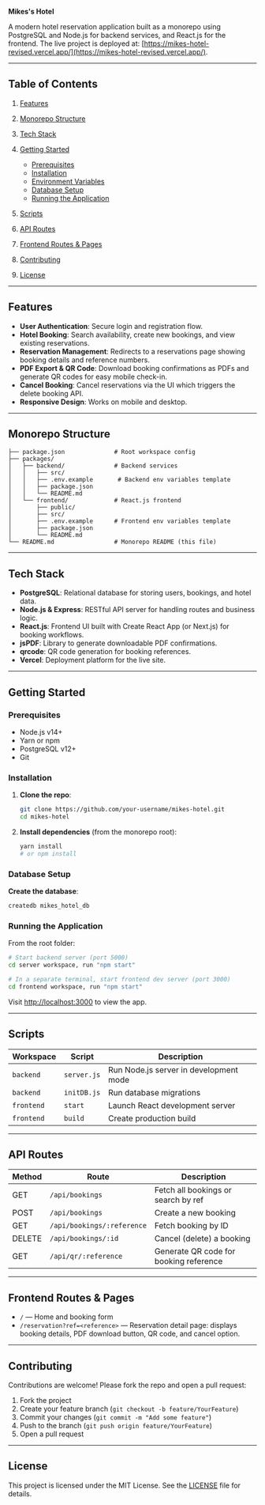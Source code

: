 **Mikes's Hotel**

A modern hotel reservation application built as a monorepo using PostgreSQL and Node.js for backend services, and React.js for the frontend. The live project is deployed at: [https://mikes-hotel-revised.vercel.app/](https://mikes-hotel-revised.vercel.app/).

---

## Table of Contents

1. [Features](#features)
2. [Monorepo Structure](#monorepo-structure)
3. [Tech Stack](#tech-stack)
4. [Getting Started](#getting-started)

   * [Prerequisites](#prerequisites)
   * [Installation](#installation)
   * [Environment Variables](#environment-variables)
   * [Database Setup](#database-setup)
   * [Running the Application](#running-the-application)
5. [Scripts](#scripts)
6. [API Routes](#api-routes)
7. [Frontend Routes & Pages](#frontend-routes--pages)
8. [Contributing](#contributing)
9. [License](#license)

---

## Features

* **User Authentication**: Secure login and registration flow.
* **Hotel Booking**: Search availability, create new bookings, and view existing reservations.
* **Reservation Management**: Redirects to a reservations page showing booking details and reference numbers.
* **PDF Export & QR Code**: Download booking confirmations as PDFs and generate QR codes for easy mobile check-in.
* **Cancel Booking**: Cancel reservations via the UI which triggers the delete booking API.
* **Responsive Design**: Works on mobile and desktop.

---

## Monorepo Structure

```
├── package.json              # Root workspace config
├── packages/
│   ├── backend/              # Backend services
│   │   ├── src/
│   │   ├── .env.example       # Backend env variables template
│   │   ├── package.json      
│   │   └── README.md
│   └── frontend/             # React.js frontend
│       ├── public/
│       ├── src/
│       ├── .env.example      # Frontend env variables template
│       ├── package.json
│       └── README.md
└── README.md                 # Monorepo README (this file)
```

---

## Tech Stack

* **PostgreSQL**: Relational database for storing users, bookings, and hotel data.
* **Node.js & Express**: RESTful API server for handling routes and business logic.
* **React.js**: Frontend UI built with Create React App (or Next.js) for booking workflows.
* **jsPDF**: Library to generate downloadable PDF confirmations.
* **qrcode**: QR code generation for booking references.
* **Vercel**: Deployment platform for the live site.

---

## Getting Started

### Prerequisites

* Node.js v14+
* Yarn or npm
* PostgreSQL v12+
* Git

### Installation

1. **Clone the repo**:

   ```bash
   git clone https://github.com/your-username/mikes-hotel.git
   cd mikes-hotel
   ```

2. **Install dependencies** (from the monorepo root):

   ```bash
   yarn install
   # or npm install
   ```

### Database Setup

**Create the database**:

   ```bash
   createdb mikes_hotel_db
   ```


### Running the Application

From the root folder:

```bash
# Start backend server (port 5000)
cd server workspace, run "npm start"

# In a separate terminal, start frontend dev server (port 3000)
cd frontend workspace, run "npm start"
```

Visit [http://localhost:3000](http://localhost:3000) to view the app.

---

## Scripts

| Workspace  | Script      | Description                             |
| ---------- | ----------- | --------------------------------------- |
| `backend`  | `server.js` | Run Node.js server in development mode  |
| `backend`  | `initDB.js` | Run database migrations                 |
| `frontend` | `start`    | Launch React development server          |
| `frontend` | `build`    | Create production build                  |

---

## API Routes

| Method | Route                      | Description                            |
| ------ | -------------------------- | -------------------------------------- |
| GET    | `/api/bookings`            | Fetch all bookings or search by ref    |
| POST   | `/api/bookings`            | Create a new booking                   |
| GET    | `/api/bookings/:reference` | Fetch booking by ID                    |
| DELETE | `/api/bookings/:id`        | Cancel (delete) a booking              |
| GET    | `/api/qr/:reference`       | Generate QR code for booking reference |

---

## Frontend Routes & Pages

* `/` — Home and booking form
* `/reservation?ref=<reference>` — Reservation detail page: displays booking details, PDF download button, QR code, and cancel option.

---

## Contributing

Contributions are welcome! Please fork the repo and open a pull request:

1. Fork the project
2. Create your feature branch (`git checkout -b feature/YourFeature`)
3. Commit your changes (`git commit -m "Add some feature"`)
4. Push to the branch (`git push origin feature/YourFeature`)
5. Open a pull request

---

## License

This project is licensed under the MIT License. See the [LICENSE](LICENSE) file for details.
